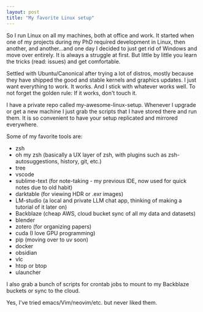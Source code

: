 ```yaml
---
layout: post
title: "My favorite Linux setup"
---
```


So I run Linux on all my machines, both at office and work. It started when one of my projects during my PhD required development in Linux, then another, and another...and one day I decided to just get rid of Windows and move over entirely. It is always a struggle at first. But little by little you learn the tricks (read: issues) and get comfortable.

Settled with Ubuntu/Canonical after trying a lot of distros, mostly because they have shipped the good and stable kernels and graphics updates. I just want everything to work. It works. And I stick with whatever works well. To not forget the golden rule: If it works, don't touch it.

I have a private repo called my-awesome-linux-setup. Whenever I upgrade or get a new machine I just grab the scripts that I have stored there and run them. It is so convenient to have your setup replicated and mirrored everywhere.

Some of my favorite tools are:

- zsh
- oh my zsh (basically a UX layer of zsh, with plugins such as zsh-autosuggestions, history, git, etc.)
- tree
- vscode
- sublime-text (for note-taking - my previous IDE, now used for quick notes due to old habit)
- darktable (for viewing HDR or .exr images)
- LM-studio (a local and private LLM chat app, thinking of making a tutorial of it later on)
- Backblaze (cheap AWS, cloud bucket sync of all my data and datasets)
- blender
- zotero (for organizing papers)
- cuda (I love GPU programming)
- pip (moving over to uv soon)
- docker
- obsidian
- vlc
- htop or btop
- ulauncher

I also grab a bunch of scripts for crontab jobs to mount to my Backblaze buckets or sync to the cloud.

Yes, I've tried emacs/Vim/neovim/etc. but never liked them. 
